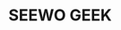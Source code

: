 ---
# https://vitepress.dev/reference/default-theme-home-page
layout: home

title: SEEWO GEEK
titleTemplate: 希沃业绩售后冲击部官方 Wiki

hero:
  name: SEEWO GEEK
  text: </dev>
  tagline: 希沃业绩售后冲击部官方 Wiki
  image:
    src: /img/logo.svg
    alt: logo
  actions:
    - theme: brand
      text: 了解我们
      link: ./main/
    - theme: brand
      text: 入群测试
      link: https://exam.misaka.space/
    - theme: alt
      text: 在 Github 上查看
      link: https://github.com/seewo-geek/seewoGeekWiki
      
features:
  - icon: 🧑
    title: 成员
    details: 你可以在这里了解我们的群友
    link: ./members/
  - icon: ⚠️
    title: 群规
    details: 你可以在这里了解发言规则
    link: ./rules/
  - icon: 🛠️
    title: 开发团队
    details: 这是维护本 Wiki 的团队寄贡献者
    link: ./aboutus/
---
